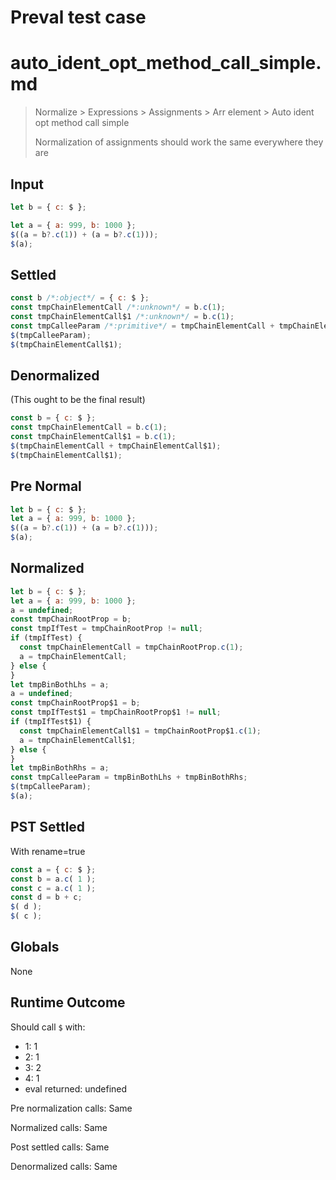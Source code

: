 # Preval test case

# auto_ident_opt_method_call_simple.md

> Normalize > Expressions > Assignments > Arr element > Auto ident opt method call simple
>
> Normalization of assignments should work the same everywhere they are

## Input

`````js filename=intro
let b = { c: $ };

let a = { a: 999, b: 1000 };
$((a = b?.c(1)) + (a = b?.c(1)));
$(a);
`````

## Settled


`````js filename=intro
const b /*:object*/ = { c: $ };
const tmpChainElementCall /*:unknown*/ = b.c(1);
const tmpChainElementCall$1 /*:unknown*/ = b.c(1);
const tmpCalleeParam /*:primitive*/ = tmpChainElementCall + tmpChainElementCall$1;
$(tmpCalleeParam);
$(tmpChainElementCall$1);
`````

## Denormalized
(This ought to be the final result)

`````js filename=intro
const b = { c: $ };
const tmpChainElementCall = b.c(1);
const tmpChainElementCall$1 = b.c(1);
$(tmpChainElementCall + tmpChainElementCall$1);
$(tmpChainElementCall$1);
`````

## Pre Normal


`````js filename=intro
let b = { c: $ };
let a = { a: 999, b: 1000 };
$((a = b?.c(1)) + (a = b?.c(1)));
$(a);
`````

## Normalized


`````js filename=intro
let b = { c: $ };
let a = { a: 999, b: 1000 };
a = undefined;
const tmpChainRootProp = b;
const tmpIfTest = tmpChainRootProp != null;
if (tmpIfTest) {
  const tmpChainElementCall = tmpChainRootProp.c(1);
  a = tmpChainElementCall;
} else {
}
let tmpBinBothLhs = a;
a = undefined;
const tmpChainRootProp$1 = b;
const tmpIfTest$1 = tmpChainRootProp$1 != null;
if (tmpIfTest$1) {
  const tmpChainElementCall$1 = tmpChainRootProp$1.c(1);
  a = tmpChainElementCall$1;
} else {
}
let tmpBinBothRhs = a;
const tmpCalleeParam = tmpBinBothLhs + tmpBinBothRhs;
$(tmpCalleeParam);
$(a);
`````

## PST Settled
With rename=true

`````js filename=intro
const a = { c: $ };
const b = a.c( 1 );
const c = a.c( 1 );
const d = b + c;
$( d );
$( c );
`````

## Globals

None

## Runtime Outcome

Should call `$` with:
 - 1: 1
 - 2: 1
 - 3: 2
 - 4: 1
 - eval returned: undefined

Pre normalization calls: Same

Normalized calls: Same

Post settled calls: Same

Denormalized calls: Same
